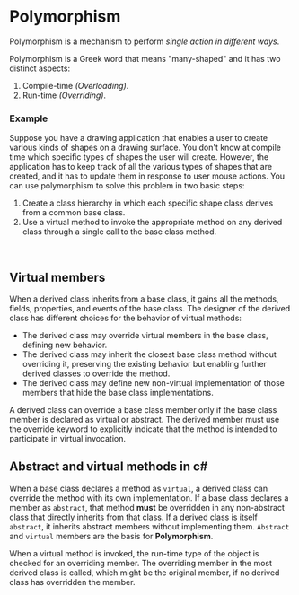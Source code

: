 # Polymorphism
Polymorphism is a mechanism to perform *single action in different ways*.

Polymorphism is a Greek word that means "many-shaped" and it has two distinct aspects:
1. Compile-time *(Overloading)*.
2. Run-time *(Overriding)*.

### Example
Suppose you have a drawing application that enables a user to create various kinds of shapes on a drawing surface. You don't know at compile time which specific types of shapes the user will create. However, the application has to keep track of all the various types of shapes that are created, and it has to update them in response to user mouse actions. You can use polymorphism to solve this problem in two basic steps:

1. Create a class hierarchy in which each specific shape class derives from a common base class.
2. Use a virtual method to invoke the appropriate method on any derived class through a single call to the base class method.

<br>

## Virtual members
When a derived class inherits from a base class, it gains all the methods, fields, properties, and events of the base class. The designer of the derived class has different choices for the behavior of virtual methods:

- The derived class may override virtual members in the base class, defining new behavior.
- The derived class may inherit the closest base class method without overriding it, preserving the existing behavior but enabling further derived classes to override the method.
- The derived class may define new non-virtual implementation of those members that hide the base class implementations.

A derived class can override a base class member only if the base class member is declared as virtual or abstract. The derived member must use the override keyword to explicitly indicate that the method is intended to participate in virtual invocation.

## Abstract and virtual methods in c#

When a base class declares a method as ```virtual```, a derived class can override the method with its own implementation. If a base class declares a member as ```abstract```, that method **must** be overridden in any non-abstract class that directly inherits from that class. If a derived class is itself ```abstract```, it inherits abstract members without implementing them. ```Abstract``` and ```virtual``` members are the basis for **Polymorphism**.

When a virtual method is invoked, the run-time type of the object is checked for an overriding member. The overriding member in the most derived class is called, which might be the original member, if no derived class has overridden the member.
